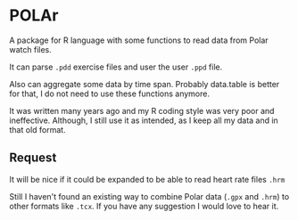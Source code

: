 
# POLAr

A package for R language with some functions to read data from Polar watch files.

It can parse `.pdd` exercise files and user the user `.ppd` file.

Also can aggregate some data by time span. Probably data.table is better for that, I do not need to use these functions anymore.

It was written many years ago and my R coding style was very poor and ineffective.
Although, I still use it as intended, as I keep all my data and in that old format.

## Request

It will be nice if it could be expanded to be able to read heart rate files `.hrm`

Still I haven't found an existing way to combine Polar data (`.gpx` and `.hrm`) to other formats like `.tcx`.
If you have any suggestion I would love to hear it.

<!--dfsf-->

